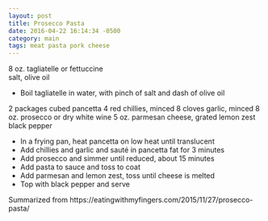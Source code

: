 ```yaml
---
layout: post
title: Prosecco Pasta
date: 2016-04-22 16:14:34 -0500
category: main
tags: meat pasta pork cheese
---
```

8 oz. tagliatelle or fettuccine  
salt, olive oil  
<ul>
 	<li>Boil tagliatelle in water, with pinch of salt and dash of olive oil</li>
</ul>
2 packages cubed pancetta  
4 red chillies, minced  
8 cloves garlic, minced  
8 oz. prosecco or dry white wine  
5 oz. parmesan cheese, grated  
lemon zest  
black pepper  
<ul>
 	<li>In a frying pan, heat pancetta on low heat until translucent</li>
 	<li>Add chillies and garlic and sauté in pancetta fat for 3 minutes</li>
 	<li>Add prosecco and simmer until reduced, about 15 minutes</li>
 	<li>Add pasta to sauce and toss to coat</li>
 	<li>Add parmesan and lemon zest, toss until cheese is melted</li>
 	<li>Top with black pepper and serve</li>
</ul>
Summarized from https://eatingwithmyfingers.com/2015/11/27/prosecco-pasta/  
